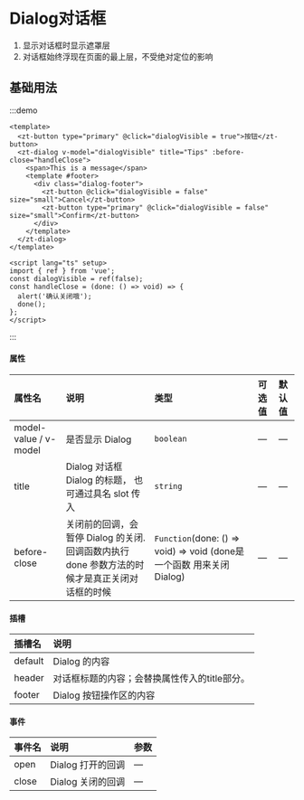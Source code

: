 # Dialog对话框

1. 显示对话框时显示遮罩层
2. 对话框始终浮现在页面的最上层，不受绝对定位的影响

## 基础用法

:::demo

```vue
<template>
  <zt-button type="primary" @click="dialogVisible = true">按钮</zt-button>
  <zt-dialog v-model="dialogVisible" title="Tips" :before-close="handleClose">
    <span>This is a message</span>
    <template #footer>
      <div class="dialog-footer">
        <zt-button @click="dialogVisible = false" size="small">Cancel</zt-button>
        <zt-button type="primary" @click="dialogVisible = false" size="small">Confirm</zt-button>
      </div>
    </template>
  </zt-dialog>
</template>

<script lang="ts" setup>
import { ref } from 'vue';
const dialogVisible = ref(false);
const handleClose = (done: () => void) => {
  alert('确认关闭哦');
  done();
};
</script>

```
:::
#### 属性

| 属性名                | 说明                                                                                           | 类型                                                                  | 可选值 | 默认值 |
| :-------------------- | :--------------------------------------------------------------------------------------------- | :-------------------------------------------------------------------- | :----- | :----- |
| model-value / v-model | 是否显示 Dialog                                                                                | `boolean`                                                             | —      | —      |
| title                 | Dialog 对话框 Dialog 的标题， 也可通过具名 slot 传入                                           | `string`                                                              | —      | —      |
| before-close          | 关闭前的回调，会暂停 Dialog 的关闭. 回调函数内执行 done 参数方法的时候才是真正关闭对话框的时候 | `Function`(done: () => void) => void (done是一个函数 用来关闭 Dialog) | —      | —      |

#### 插槽

| 插槽名  | 说明                                          |
| :------ | :-------------------------------------------- |
| default | Dialog 的内容                                 |
| header  | 对话框标题的内容；会替换属性传入的title部分。 |
| footer  | Dialog 按钮操作区的内容                       |

#### 事件

| 事件名 | 说明              | 参数 |
| :----- | :---------------- | :--- |
| open   | Dialog 打开的回调 | —    |
| close  | Dialog 关闭的回调 | —    |
